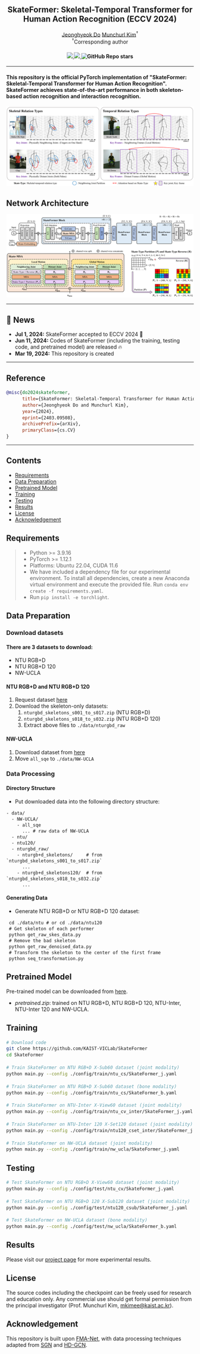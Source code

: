 <div align="center">
<h2>SkateFormer: Skeletal-Temporal Transformer for Human Action Recognition (ECCV 2024)</h2>

<div>    
    <a href='https://sites.google.com/view/jeonghyeokdo/' target='_blank'>Jeonghyeok Do</a>
    <a href='https://www.viclab.kaist.ac.kr/' target='_blank'>Munchurl Kim</a><sup>†</sup>
</div>

<div>
    <sup>†</sup>Corresponding author</span>
</div>

<div>
    <h4 align="center">
        <a href="https://jeonghyeokdo.github.io/SkateFormer_site/" target='_blank'>
        <img src="https://img.shields.io/badge/🐳-Project%20Page-blue">
        </a>
        <a href="https://arxiv.org/abs/2403.09508" target='_blank'>
        <img src="https://img.shields.io/badge/arXiv-2403.09508-b31b1b.svg">
        </a>
        <img alt="GitHub Repo stars" src="https://img.shields.io/github/stars/KAIST-VICLab/SkateFormer">
    </h4>
</div>
</div>

---

<h4>
This repository is the official PyTorch implementation of "SkateFormer: Skeletal-Temporal Transformer for Human Action Recognition". SkateFormer achieves state-of-the-art performance in both skeleton-based action recognition and interaction recognition.
</h4>

![](assets/motiv.png)

## Network Architecture
![overall_structure](assets/network.png)

---

## 📧 News
- **Jul 1, 2024:** SkateFormer accepted to ECCV 2024 :tada:
- **Jun 11, 2024:** Codes of SkateFormer (including the training, testing code, and pretrained model) are released :fire:
- **Mar 19, 2024:** This repository is created

---
## Reference
```BibTeX
@misc{do2024skateformer,
      title={SkateFormer: Skeletal-Temporal Transformer for Human Action Recognition},
      author={Jeonghyeok Do and Munchurl Kim},
      year={2024},
      eprint={2403.09508},
      archivePrefix={arXiv},
      primaryClass={cs.CV}
}
```
---

## Contents
- [Requirements](#requirements)
- [Data Preparation](#data-preparation)
- [Pretrained Model](#pretrained-model)
- [Training](#training)
- [Testing](#testing)
- [Results](#results)
- [License](#license)
- [Acknowledgement](#acknowledgement)

## Requirements
> - Python >= 3.9.16
> - PyTorch >= 1.12.1
> - Platforms: Ubuntu 22.04, CUDA 11.6
> - We have included a dependency file for our experimental environment. To install all dependencies, create a new Anaconda virtual environment and execute the provided file. Run `conda env create -f requirements.yaml`.
> - Run `pip install -e torchlight`.

## Data Preparation

### Download datasets

#### There are 3 datasets to download:

- NTU RGB+D
- NTU RGB+D 120
- NW-UCLA

#### NTU RGB+D and NTU RGB+D 120

1. Request dataset [here](https://rose1.ntu.edu.sg/dataset/actionRecognition)
2. Download the skeleton-only datasets:
   1. `nturgbd_skeletons_s001_to_s017.zip` (NTU RGB+D)
   2. `nturgbd_skeletons_s018_to_s032.zip` (NTU RGB+D 120)
   3. Extract above files to `./data/nturgbd_raw`

#### NW-UCLA

1. Download dataset from [here](https://www.dropbox.com/s/10pcm4pksjy6mkq/all_sqe.zip?dl=0)
2. Move `all_sqe` to `./data/NW-UCLA`

### Data Processing

#### Directory Structure

- Put downloaded data into the following directory structure:

```
- data/
  - NW-UCLA/
    - all_sqe
      ... # raw data of NW-UCLA
  - ntu/
  - ntu120/
  - nturgbd_raw/
    - nturgb+d_skeletons/     # from `nturgbd_skeletons_s001_to_s017.zip`
      ...
    - nturgb+d_skeletons120/  # from `nturgbd_skeletons_s018_to_s032.zip`
      ...
```

#### Generating Data

- Generate NTU RGB+D or NTU RGB+D 120 dataset:

```
 cd ./data/ntu # or cd ./data/ntu120
 # Get skeleton of each performer
 python get_raw_skes_data.py
 # Remove the bad skeleton 
 python get_raw_denoised_data.py
 # Transform the skeleton to the center of the first frame
 python seq_transformation.py
```

## Pretrained Model
Pre-trained model can be downloaded from [here](https://www.dropbox.com/scl/fi/nws5fxkul6npxgb6wgx1a/pretrained.zip?rlkey=97rk2xsz27wl7p7hg4po5so3y&st=0db0h8cv&dl=0).
* *pretrained.zip*: trained on NTU RGB+D, NTU RGB+D 120, NTU-Inter, NTU-Inter 120 and NW-UCLA.

## Training
```bash
# Download code
git clone https://github.com/KAIST-VICLab/SkateFormer
cd SkateFormer

# Train SkateFormer on NTU RGB+D X-Sub60 dataset (joint modality)
python main.py --config ./config/train/ntu_cs/SkateFormer_j.yaml

# Train SkateFormer on NTU RGB+D X-Sub60 dataset (bone modality)
python main.py --config ./config/train/ntu_cs/SkateFormer_b.yaml

# Train SkateFormer on NTU-Inter X-View60 dataset (joint modality)
python main.py --config ./config/train/ntu_cv_inter/SkateFormer_j.yaml

# Train SkateFormer on NTU-Inter 120 X-Set120 dataset (joint modality)
python main.py --config ./config/train/ntu120_cset_inter/SkateFormer_j.yaml 

# Train SkateFormer on NW-UCLA dataset (joint modality)
python main.py --config ./config/train/nw_ucla/SkateFormer_j.yaml
```

## Testing
```bash
# Test SkateFormer on NTU RGB+D X-View60 dataset (joint modality)
python main.py --config ./config/test/ntu_cv/SkateFormer_j.yaml

# Test SkateFormer on NTU RGB+D 120 X-Sub120 dataset (joint modality)
python main.py --config ./config/test/ntu120_csub/SkateFormer_j.yaml

# Test SkateFormer on NW-UCLA dataset (bone modality)
python main.py --config ./config/test/nw_ucla/SkateFormer_b.yaml
```

## Results
Please visit our [project page](https://jeonghyeokdo.github.io/SkateFormer_site/) for more experimental results.

## License
The source codes including the checkpoint can be freely used for research and education only. Any commercial use should get formal permission from the principal investigator (Prof. Munchurl Kim, mkimee@kaist.ac.kr).

## Acknowledgement
This repository is built upon [FMA-Net](https://github.com/KAIST-VICLab/FMA-Net/), with data processing techniques adapted from [SGN](https://github.com/microsoft/SGN) and [HD-GCN](https://github.com/Jho-Yonsei/HD-GCN/).